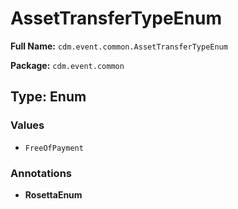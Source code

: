# AssetTransferTypeEnum

**Full Name:** `cdm.event.common.AssetTransferTypeEnum`

**Package:** `cdm.event.common`

## Type: Enum

### Values

- `FreeOfPayment`
### Annotations

- **RosettaEnum**

